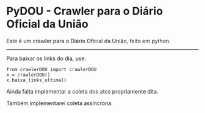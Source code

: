 # PyDOU - Crawler para o Diário Oficial da União

Este é um crawler para o Diário Oficial da União, feito em python.



-----------------
Para baixar os links do dia, use:

    from crawlerDOU import crawlerDOU
    x = crawlerDOU()
    x.baixa_links_ultima()

Ainda falta implementar a coleta dos atos propriamente dita.

Também implementarei coleta assíncrona.
